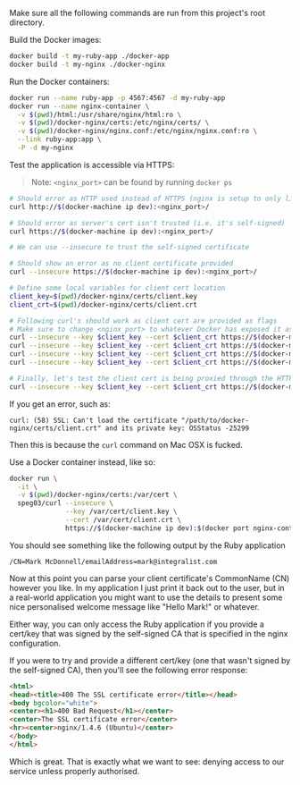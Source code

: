 Make sure all the following commands are run from this project's root directory.

Build the Docker images:

```bash
docker build -t my-ruby-app ./docker-app
docker build -t my-nginx ./docker-nginx
```

Run the Docker containers:

```bash
docker run --name ruby-app -p 4567:4567 -d my-ruby-app
docker run --name nginx-container \
  -v $(pwd)/html:/usr/share/nginx/html:ro \
  -v $(pwd)/docker-nginx/certs:/etc/nginx/certs/ \
  -v $(pwd)/docker-nginx/nginx.conf:/etc/nginx/nginx.conf:ro \
  --link ruby-app:app \
  -P -d my-nginx
```

Test the application is accessible via HTTPS:

> Note: `<nginx_port>` can be found by running `docker ps`

```bash
# Should error as HTTP used instead of HTTPS (nginx is setup to only listen on 443 not 80)
curl http://$(docker-machine ip dev):<nginx_port>/

# Should error as server's cert isn't trusted (i.e. it's self-signed)
curl https://$(docker-machine ip dev):<nginx_port>/

# We can use --insecure to trust the self-signed certificate

# Should show an error as no client certificate provided
curl --insecure https://$(docker-machine ip dev):<nginx_port>/

# Define some local variables for client cert location
client_key=$(pwd)/docker-nginx/certs/client.key
client_crt=$(pwd)/docker-nginx/certs/client.crt

# Following curl's should work as client cert are provided as flags
# Make sure to change <nginx_port> to whatever Docker has exposed it as
curl --insecure --key $client_key --cert $client_crt https://$(docker-machine ip dev):<nginx_port>/
curl --insecure --key $client_key --cert $client_crt https://$(docker-machine ip dev):<nginx_port>/test.html
curl --insecure --key $client_key --cert $client_crt https://$(docker-machine ip dev):<nginx_port>/app/
curl --insecure --key $client_key --cert $client_crt https://$(docker-machine ip dev):<nginx_port>/app/foo

# Finally, let's test the client cert is being proxied through the HTTP request to the Ruby app:
curl --insecure --key $client_key --cert $client_crt https://$(docker-machine ip dev):<nginx_port>/app/cert
```

If you get an error, such as:

```
curl: (58) SSL: Can't load the certificate "/path/to/docker-nginx/certs/client.crt" and its private key: OSStatus -25299
```

Then this is because the `curl` command on Mac OSX is fucked. 

Use a Docker container instead, like so:

```bash
docker run \
  -it \
  -v $(pwd)/docker-nginx/certs:/var/cert \
  speg03/curl --insecure \
              --key /var/cert/client.key \
              --cert /var/cert/client.crt \
              https://$(docker-machine ip dev):$(docker port nginx-container 443 | awk -F ':' '{ print $2 }')/app/cert
```

You should see something like the following output by the Ruby application

```
/CN=Mark McDonnell/emailAddress=mark@integralist.com
```

Now at this point you can parse your client certificate's CommonName (CN) however you like. In my application I just print it back out to the user, but in a real-world application you might want to use the details to present some nice personalised welcome message like "Hello Mark!" or whatever.

Either way, you can only access the Ruby application if you provide a cert/key that was signed by the self-signed CA that is specified in the nginx configuration.

If you were to try and provide a different cert/key (one that wasn't signed by the self-signed CA), then you'll see the following error response:

```html
<html>
<head><title>400 The SSL certificate error</title></head>
<body bgcolor="white">
<center><h1>400 Bad Request</h1></center>
<center>The SSL certificate error</center>
<hr><center>nginx/1.4.6 (Ubuntu)</center>
</body>
</html>
```

Which is great. That is exactly what we want to see: denying access to our service unless properly authorised.
